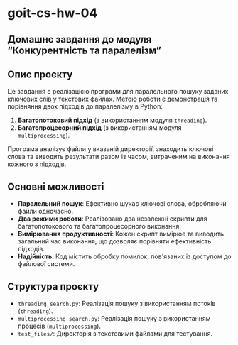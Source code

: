 # goit-cs-hw-04
## Домашнє завдання до модуля “Конкурентність та паралелізм”

## Опис проєкту

Це завдання є реалізацією програми для паралельного пошуку заданих ключових слів у текстових файлах. Метою роботи є демонстрація та порівняння двох підходів до паралелізму в Python:

1.  **Багатопотоковий підхід** (з використанням модуля `threading`).
2.  **Багатопроцесорний підхід** (з використанням модуля `multiprocessing`).

Програма аналізує файли у вказаній директорії, знаходить ключові слова та виводить результати разом із часом, витраченим на виконання кожного з підходів.

## Основні можливості

-   **Паралельний пошук**: Ефективно шукає ключові слова, обробляючи файли одночасно.
-   **Два режими роботи**: Реалізовано два незалежні скрипти для багатопотокового та багатопроцесорного виконання.
-   **Вимірювання продуктивності**: Кожен скрипт вимірює та виводить загальний час виконання, що дозволяє порівняти ефективність підходів.
-   **Надійність**: Код містить обробку помилок, пов'язаних із доступом до файлової системи.

## Структура проєкту

-   `threading_search.py`: Реалізація пошуку з використанням потоків (`threading`).
-   `multiprocessing_search.py`: Реалізація пошуку з використанням процесів (`multiprocessing`).
-   `test_files/`: Директорія з текстовими файлами для тестування.